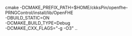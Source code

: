 cmake -DCMAKE_PREFIX_PATH=$HOME/ckksPin/openfhe-PRNGControl/install/lib/OpenFHE \
      -DBUILD_STATIC=ON \
      -DCMAKE_BUILD_TYPE=Debug \
      -DCMAKE_CXX_FLAGS="-g -O3" ..
